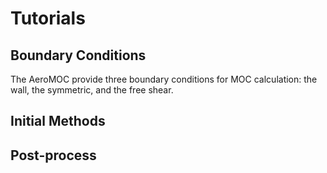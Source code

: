 # Tutorials

## Boundary Conditions
 <span id="Boundary-Conditions"></span>

The AeroMOC provide three boundary conditions for MOC calculation: the wall, the symmetric, and the free shear.

<!--  <span id="Boundary-Conditions"></span> -->

## Initial Methods
 <span id="Initial-Methods"></span>


## Post-process
 <span id="Post-process"></span>
